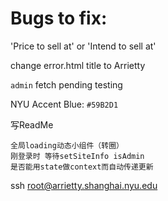 # Bugs to fix:

'Price to sell at' or 'Intend to sell at'

change error.html title to Arrietty

`admin` fetch pending testing

NYU Accent Blue: `#59B2D1`

写ReadMe

    全局loading动态小组件（转圈）
    刚登录时 等待setSiteInfo isAdmin
    是否能用state做context而自动传递更新

ssh root@arrietty.shanghai.nyu.edu
